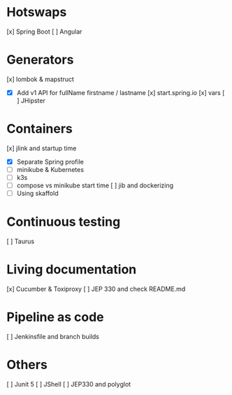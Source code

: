 # Hotswaps
[x] Spring Boot
[ ] Angular

# Generators
[x] lombok & mapstruct
- [x] Add v1 API for fullName firstname / lastname
[x] start.spring.io
[x] vars
[ ] JHipster

# Containers
[x] jlink and startup time
- [x] Separate Spring profile
- [ ] minikube & Kubernetes
- [ ] k3s
- [ ] compose vs minikube start time
[ ] jib and dockerizing
- [ ] Using skaffold

# Continuous testing
[ ] Taurus

# Living documentation
[x] Cucumber & Toxiproxy
[ ] JEP 330 and check README.md

# Pipeline as code
[ ] Jenkinsfile and branch builds

# Others
[ ] Junit 5
[ ] JShell
[ ] JEP330 and polyglot